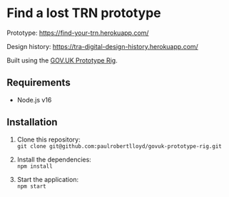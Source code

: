 # Find a lost TRN prototype

Prototype: https://find-your-trn.herokuapp.com/

Design history: https://tra-digital-design-history.herokuapp.com/

Built using the [GOV.UK Prototype Rig](https://govuk-prototype-rig.herokuapp.com).

## Requirements

* Node.js v16

## Installation

1. Clone this repository:\
`git clone git@github.com:paulrobertlloyd/govuk-prototype-rig.git`

2. Install the dependencies:\
`npm install`

3. Start the application:\
`npm start`
